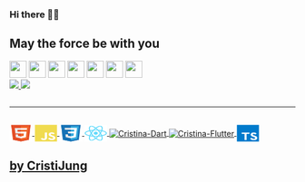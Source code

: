 ### Hi there 👩🏻


## May the force be with you 
<div>
 <img width="30" height="30" src="https://www.seekpng.com/png/detail/378-3780389_leia-icon-star-wars-icon-png.png"> 
 <img width="30" height="30" src="https://cdn.imgbin.com/20/11/21/imgbin-anakin-skywalker-computer-icons-sith-star-wars-star-wars-ray-kvPyGSbFS5y8PqACsqg2vNBCG.jpg">
 <img width="30" height="30" src="https://encrypted-tbn0.gstatic.com/images?q=tbn:ANd9GcROayHO2xIDxKaWSrkJKs1Wc-GuQqlLySDdqg&usqp=CAU">
 <img width="30" height="30" src="https://www.nicepng.com/png/detail/378-3780322_1024px-png-star-wars-icon-vector.png">
 <img width="30" height="30" src="https://www.pngitem.com/pimgs/m/204-2040760_contact-starwars-user-default-yoda-comments-users-icon.png">
 <img width="30" height="30" src="https://encrypted-tbn0.gstatic.com/images?q=tbn:ANd9GcTU_9IO6iRtik3rN1Rjxj6EU_B1_8iAlOa58w&usqp=CAU">
 <img width="30" height="30" src="https://www.pngitem.com/pimgs/m/51-510626_imperial-icon-star-wars-hd-png-download.png">

 <div>
  <a href="https://github.com/cristijung">
  <img height="180em" src="https://github-readme-stats.vercel.app/api?username=cristijung&show_icons=true&theme=dark&include_all_commits=true&count_private=true"/>
  <img height="180em" src="https://github-readme-stats.vercel.app/api/top-langs/?username=cristijung&layout=compact&langs_count=7&theme=dark"/>
  </div>
 
 ##
  _____________________________________________________________________________________________
 
 
 <div style="display: inline_block"><br>
  <img align="center" alt="Cristina-HTML" height="30" width="40" src="https://raw.githubusercontent.com/devicons/devicon/master/icons/html5/html5-original.svg">
  <img align="center" alt="Cristina-JsLOVE" height="30" width="40" src="https://raw.githubusercontent.com/devicons/devicon/master/icons/javascript/javascript-plain.svg">  
  <img align="center" alt="Cristina-CSSLoveToo" height="30" width="40" src="https://raw.githubusercontent.com/devicons/devicon/master/icons/css3/css3-original.svg">
  <img align="center" alt="Cristina-REACT<3" height="30" width="40" src="https://raw.githubusercontent.com/devicons/devicon/master/icons/react/react-original.svg">
  <img align="center" alt="Cristina-Dart" height="30" width="40" src="https://cdn.jsdelivr.net/gh/devicons/devicon/icons/dart/dart-original.svg">
  <img align="center" alt="Cristina-Flutter" height="30" width="40" src="https://cdn.jsdelivr.net/gh/devicons/devicon/icons/flutter/flutter-original.svg">
  <img align="center" alt="Cristina-TypeScript" height="30" width="40" src="https://raw.githubusercontent.com/devicons/devicon/master/icons/typescript/typescript-plain.svg">  
</div>
  
## by CristiJung
  
  

